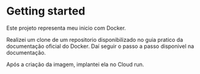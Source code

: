 # Getting started

Este projeto representa meu inicio com Docker.

Realizei um clone de um repositorio disponibilizado no guia pratico da documentação oficial do Docker. Daí seguir o passo a passo disponivel na documentação.

Após a criação da imagem, implantei ela no Cloud run.